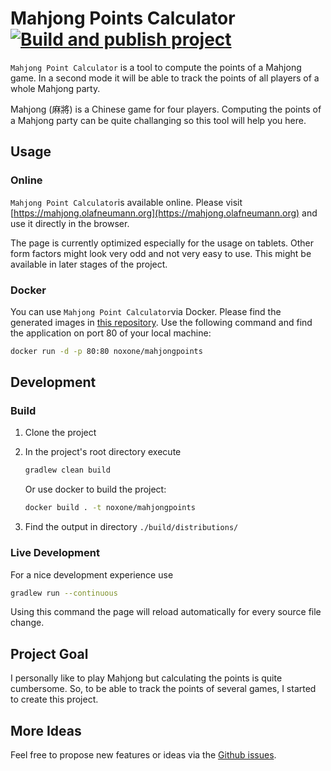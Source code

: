 # Mahjong Points Calculator [![Build and publish project](https://github.com/noxone/mahjong-point-calculator/actions/workflows/publish-project.yml/badge.svg?event=push)](https://github.com/noxone/mahjong-point-calculator/actions/workflows/publish-project.yml)

``Mahjong Point Calculator`` is a tool to compute the points of a Mahjong game. In a second mode it will be able to track the points of all players of a whole Mahjong party.

Mahjong (麻將) is a Chinese game for four players. Computing the points of a Mahjong party can be quite challanging so this tool will help you here. 

## Usage

### Online

``Mahjong Point Calculator``is available online. Please visit [https://mahjong.olafneumann.org](https://mahjong.olafneumann.org) and use it directly in the browser.

The page is currently optimized especially for the usage on tablets. Other form factors might look very odd and not very easy to use. This might be available in later stages of the project.

### Docker

You can use ``Mahjong Point Calculator``via Docker. Please find the generated images in [this repository](https://hub.docker.com/r/noxone/mahjongpoints). Use the following command and find the application on port 80 of your local machine:

```bash
docker run -d -p 80:80 noxone/mahjongpoints
```


## Development

### Build

1. Clone the project
2. In the project's root directory execute

   ```bash
   gradlew clean build
   ```

   Or use docker to build the project:

   ```bash
   docker build . -t noxone/mahjongpoints
   ```

3. Find the output in directory ``./build/distributions/``

### Live Development

For a nice development experience use

```bash
gradlew run --continuous
```

Using this command the page will reload automatically for every source file change.

## Project Goal

I personally like to play Mahjong but calculating the points is quite cumbersome. So, to be able to track the points of several games, I started to create this project.

## More Ideas

Feel free to propose new features or ideas via the [Github issues](https://github.com/noxone/mahjong-point-calculator/issues).
